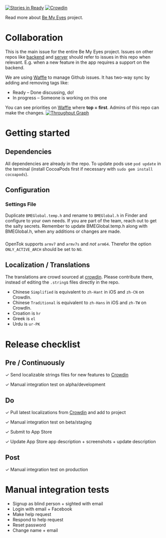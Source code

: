 [![Stories in Ready](https://badge.waffle.io/bemyeyes/bemyeyes-ios.png?label=ready&title=Ready)](http://waffle.io/bemyeyes/bemyeyes-ios)
[![Crowdin](https://d322cqt584bo4o.cloudfront.net/bemyeyes/localized.png)](https://crowdin.com/project/bemyeyes)

Read more about [Be My Eyes](http://bemyeyes.org) project.

# Collaboration
This is the main issue for the entire Be My Eyes project. Issues on other repos like [backend](https://github.com/bemyeyes/bemyeyes-backend) and [server](https://github.com/bemyeyes/bemyeyes-server) should refer to issues in this repo when relevant. E.g. when a new feature in the app requires a support on the backend.

We are using [Waffle](https://waffle.io/bemyeyes/bemyeyes-ios) to manage Github issues. It has two-way sync by adding and removing tags like:
- Ready – Done discussing, do!
- In progress – Someone is working on this one

You can see priorities on [Waffle](https://waffle.io/bemyeyes/bemyeyes-ios) where **top = first**.
Admins of this repo can make the changes. 
[![Throughput Graph](https://graphs.waffle.io/bemyeyes/bemyeyes-ios/throughput.svg)](https://waffle.io/bemyeyes/bemyeyes-ios/metrics)


# Getting started
## Dependencies
All dependencies are already in the repo. To update pods use `pod update` in the terminal (install CocoaPods first if necessary with `sudo gem install cocoapods`).

## Configuration
### Settings File
Duplicate `BMEGlobal.temp.h` and rename to `BMEGlobal.h` in Finder and configure to your own needs. If you are part of the team, reach out to get the salty secrets.
Remember to update BMEGlobal.temp.h along with BMEGlobal.h, when any additions or changes are made.
### 
OpenTok supports `armv7` and `armv7s` and _not_ `arm64`. Therefor the option `ONLY_ACTIVE_ARCH` should be set to `NO`.

## Localization / Translations
The translations are crowd sourced at [crowdin](http://crowdin.com/project/bemyeyes). Please contribute there, instead of editing the `.string`s files directly in the repo.

- Chinese `Simplified` is equivalent to `zh-Hant` in iOS and `zh-CN` on CrowdIn.
- Chinese `Traditional` is equivalent to `zh-Hans` in iOS and `zh-TW` on CrowdIn.
- Croation is `hr`
- Greek is `el`
- Urdu is `ur-PK`

# Release checklist
## Pre / Continuously
✓ Send localizable strings files for new features to [Crowdin](https://crowdin.com/project/bemyeyes)

✓ Manual integration test on alpha/development
## Do
✓ Pull latest localizations from [Crowdin](https://crowdin.com/project/bemyeyes) and add to project

✓ Manual integration test on beta/staging

✓ Submit to App Store

✓ Update App Store app description + screenshots + update description
## Post
✓ Manual integration test on production 

# Manual integration tests
- Signup as blind person + sighted with email
- Login with email + Facebook
- Make help request
- Respond to help request
- Reset password
- Change name + email
